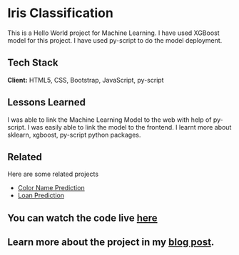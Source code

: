 
# Iris Classification

This is a Hello World project for Machine Learning.
I have used XGBoost model for this project. 
I have used py-script to do the model deployment.

## Tech Stack

**Client:** HTML5, CSS, Bootstrap, JavaScript, py-script

  
## Lessons Learned

I was able to link the Machine Learning Model to the web with help of py-script.
I was easily able to link the model to the frontend.
I learnt more about sklearn, xgboost, py-script python packages.

## Related

Here are some related projects

* [Color Name Prediction](https://github.com/LakshmanKishore/colorNamePrediction)
* [Loan Prediction](https://github.com/LakshmanKishore/loanPrediction)
## You can watch the code live [here](https://lakshmankishore.github.io/irisClassification/)


## Learn more about the project in my [blog post](https://lakshman007bff.hashnode.dev/deploying-iris-classification-model-with-xgboost-free-instant-updates-with-pyscript-deployment).
